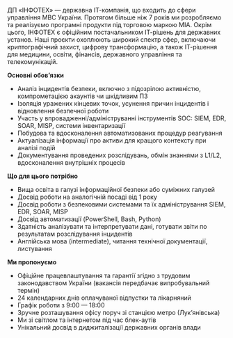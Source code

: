 ДП «ІНФОТЕХ» — державна ІТ-компанія, що входить до сфери управління МВС
України. Протягом більше ніж 7 років ми розробляємо та реалізуємо програмні
продукти під торговою маркою МІА. Окрім цього, ІНФОТЕХ є офіційним
постачальником ІТ-рішень для державних установ. Наші проєкти охоплюють широкий
спектр сфер, включаючи криптографічний захист, цифрову трансформацію, а також
ІТ-рішення для медицини, освіти, фінансів, державного управління та
телекомунікацій.  
  
**Основні обов’язки**

  * Аналіз інцидентів безпеки, включно з підозрілою активністю, компрометацією акаунтів чи шкідливим ПЗ
  * Ізоляція уражених кінцевих точок, усунення причин інцидентів і відновлення безпечної роботи
  * Участь у впровадженні/адмініструванні інструментів SOC: SIEM, EDR, SOAR, MISP, системи інвентаризації
  * Побудова та вдосконалення автоматизованих процедур реагування
  * Актуалізація інформації про активи для кращого контексту при аналізі подій
  * Документування проведених розслідувань, обмін знаннями з L1/L2, вдосконалення внутрішніх процесів

**Що для цього потрібно**

  * Вища освіта в галузі інформаційної безпеки або суміжних галузей
  * Досвід роботи на аналогічній посаді від 1 року
  * Досвід роботи з безпековими системами та їх адміністрування SIEM, EDR, SOAR, MISP
  * Досвід автоматизації (PowerShell, Bash, Python)
  * Здатність аналізувати та інтерпретувати дані, готувати звіти по результатам розслідування інцидентів
  * Англійська мова (intermediate), читання технічної документації, листування

**Ми пропонуємо**

  * Офіційне працевлаштування та гарантії згідно з трудовим законодавством України (вакансія передбачає випробувальний термін)
  * 24 календарних днів оплачуваної відпустки та лікарняний
  * Графік роботи з 9:00 — 18:00
  * Зручне розташування офісу поруч зі станцією метро (Лук’янівська)
  * Ми зі світлом та інтернетом під час блек-аутів
  * Унікальний досвід в диджиталізації державних органів влади